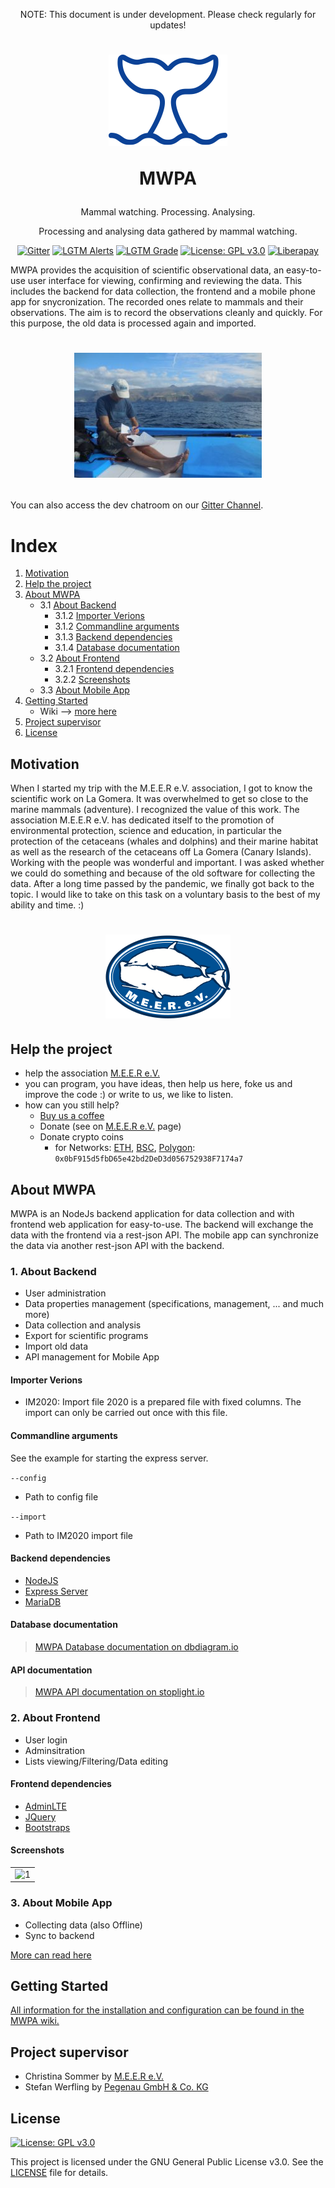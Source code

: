 <p align="center">NOTE: This document is under development. Please check regularly for updates!</p>

<h1 align="center">

![MWPA](doc/public/whale-ico.png)

MWPA

</h1>

<p align="center">Mammal watching. Processing. Analysing.</p>
<p align="center">Processing and analysing data gathered by mammal watching.</p>
<div align="center">

[![Gitter](https://badges.gitter.im/Mammals-watchig-process-analyse/Main.svg)](https://gitter.im/Mammals-watchig-process-analyse/Main?utm_source=badge&utm_medium=badge&utm_campaign=pr-badge)
[![LGTM Alerts](https://img.shields.io/lgtm/alerts/github/stefanwerfling/mwpa)](https://lgtm.com/projects/g/stefanwerfling/mwpa)
[![LGTM Grade](https://img.shields.io/lgtm/grade/javascript/github/stefanwerfling/mwpa)](https://lgtm.com/projects/g/stefanwerfling/mwpa)
[![License: GPL v3.0](https://img.shields.io/badge/License-GPL%20v3-blue.svg)](https://www.gnu.org/licenses/gpl-3.0)
[![Liberapay](https://img.shields.io/liberapay/patrons/StefanWerf.svg?logo=liberapay)](https://liberapay.com/StefanWerf/donate)
</div>

MWPA provides the acquisition of scientific observational data, an easy-to-use user interface for viewing, confirming and reviewing the data.
This includes the backend for data collection, the frontend and a mobile phone app for snycronization.
The recorded ones relate to mammals and their observations.
The aim is to record the observations cleanly and quickly. For this purpose, the old data is processed again and imported.
<h1 align="center">

[![collect data](doc/public/2017-1022_Fabian-Datenaufnahme-Gomera-300x200.jpg)](https://m-e-e-r.de/)

</h1>

You can also access the dev chatroom on our [Gitter Channel](https://gitter.im/Mammals-watchig-process-analyse/Main).

# Index

1. [Motivation](#motivation)
2. [Help the project](#help-the-project)
3. [About MWPA](#about_mwpa)
   * 3.1 [About Backend ](#1-about-backend)
     * 3.1.2 [Importer Verions](#importer-verions)
     * 3.1.2 [Commandline arguments](#commandline-arguments)
     * 3.1.3 [Backend dependencies](#backend-dependencies)
     * 3.1.4 [Database documentation](#database-documentation)
   * 3.2 [About Frontend](#2-about-frontend)
     * 3.2.1 [Frontend dependencies](#frontend-dependencies)
     * 3.2.2 [Screenshots](#screenshots)
   * 3.3 [About Mobile App](#3-about-mobile-app)
4. [Getting Started](#getting-started)
   * Wiki --> [more here](https://github.com/M-E-E-R-e-V/mwpa/wiki)
5. [Project supervisor](#project-supervisor)
6. [License](#license)

## Motivation

When I started my trip with the M.E.E.R e.V. association, I got to know the scientific work on La Gomera. It was overwhelmed to get so close to the marine mammals (adventure). I recognized the value of this work. The association M.E.E.R e.V. has dedicated itself to the promotion of environmental protection, science and education, in particular the protection of the cetaceans (whales and dolphins) and their marine habitat as well as the research of the cetaceans off La Gomera (Canary Islands). Working with the people was wonderful and important. I was asked whether we could do something and because of the old software for collecting the data. After a long time passed by the pandemic, we finally got back to the topic. I would like to take on this task on a voluntary basis to the best of my ability and time. :)

<h1 align="center">

[![M.E.E.R e.V.](doc/public/MEER-Logo.svg)](https://m-e-e-r.de/)

</h1>

## Help the project

- help the association [M.E.E.R e.V.](https://m-e-e-r.de/)
- you can program, you have ideas, then help us here, foke us and improve the code :) or write to us, we like to listen.
- how can you still help? 
  - [Buy us a coffee](https://www.buymeacoffee.com/mwpa)
  - Donate (see on [M.E.E.R e.V.](https://m-e-e-r.de/) page)
  - Donate crypto coins
    - for Networks: [ETH](https://ethereum.org/en/), [BSC](https://www.binance.com/en), [Polygon](https://polygon.technology/): ```0x0bF915d5fbD65e42bd2DeD3d056752938F7174a7```

## About MWPA
MWPA is an NodeJs backend application for data collection and with frontend web application for easy-to-use. 
The backend will exchange the data with the frontend via a rest-json API. The mobile app can synchronize the data via another rest-json API with the backend.

### 1. About Backend 

- User administration
- Data properties management (specifications, management, ... and much more)
- Data collection and analysis
- Export for scientific programs
- Import old data
- API management for Mobile App

#### Importer Verions

- IM2020: Import file 2020 is a prepared file with fixed columns. The import can only be carried out once with this file.

#### Commandline arguments
See the example for starting the express server.

```--config```
  
  - Path to config file

```--import```
  
  - Path to IM2020 import file

#### Backend dependencies

- [NodeJS](https://nodejs.org/en/)
- [Express Server](https://expressjs.com/)
- [MariaDB](https://mariadb.org/)

#### Database documentation
> [MWPA Database documentation on dbdiagram.io](https://dbdiagram.io/d/5dfa98f1edf08a25543f3bcc)

#### API documentation
> [MWPA API documentation on stoplight.io](https://swe.stoplight.io/docs/mwpa/)

### 2. About Frontend

- User login
- Adminsitration
- Lists viewing/Filtering/Data editing

#### Frontend dependencies

- [AdminLTE](https://github.com/ColorlibHQ/AdminLTE)
- [JQuery](https://jquery.com/)
- [Bootstraps](https://getbootstrap.com/)

#### Screenshots
<table>
  <tr>
    <td> 
      <img src="doc/screenshots/login.png" alt="1" width="360px" >
    </td>
  </tr>
</table>

### 3. About Mobile App

- Collecting data (also Offline)
- Sync to backend

[More can read here](https://github.com/M-E-E-R-e-V/mwpa-app)

## Getting Started

[All information for the installation and configuration can be found in the MWPA wiki.](https://github.com/M-E-E-R-e-V/mwpa/wiki)

## Project supervisor
* Christina Sommer by [M.E.E.R e.V.](https://m-e-e-r.de/)
* Stefan Werfling by [Pegenau GmbH & Co. KG](https://www.pegenau.de/)

## License

[![License: GPL v3.0](https://img.shields.io/badge/License-GPL%20v3-blue.svg)](https://www.gnu.org/licenses/gpl-3.0)

This project is licensed under the GNU General Public License v3.0. See the [LICENSE](LICENSE) file for details.

